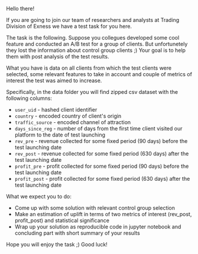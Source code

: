 Hello there!

If you are going to join our team of researchers and analysts at Trading Division of Exness we have a test task for you here.

The task is the following. Suppose you collegues developed some cool feature and conducted an A/B test for a group of clients. But unfortunetely they lost the information about control group clients ;) Your goal is to help them with post analysis of the test results. 

What you have is data on all clients from which the test clients were selected, some relevant features to take in account and couple of metrics of interest the test was aimed to increase.

Specifically, in the data folder you will find zipped csv dataset with the following columns:
* `user_uid` - hashed client identifier
* `country` - encoded country of client's origin
* `traffic_source` - encoded channel of attraction
* `days_since_reg` - number of days from the first time client visited our platform to the date of test launching
* `rev_pre` - revenue collected for some fixed period (90 days) before the test launching date
* `rev_post` - revenue collected for some fixed period (630 days) after the test launching date
* `profit_pre` - profit collected for some fixed period (90 days) before the test launching date
* `profit_post` - profit collected for some fixed period (630 days) after the test launching date

What we expect you to do: 
* Come up with some solution with relevant control group selection
* Make an estimation of uplift in terms of two metrics of interest (rev_post, profit_post) and statistical significance 
* Wrap up your solution as reproducible code in jupyter notebook and concluding part with short summary of your results

Hope you will enjoy the task ;) 
Good luck!

